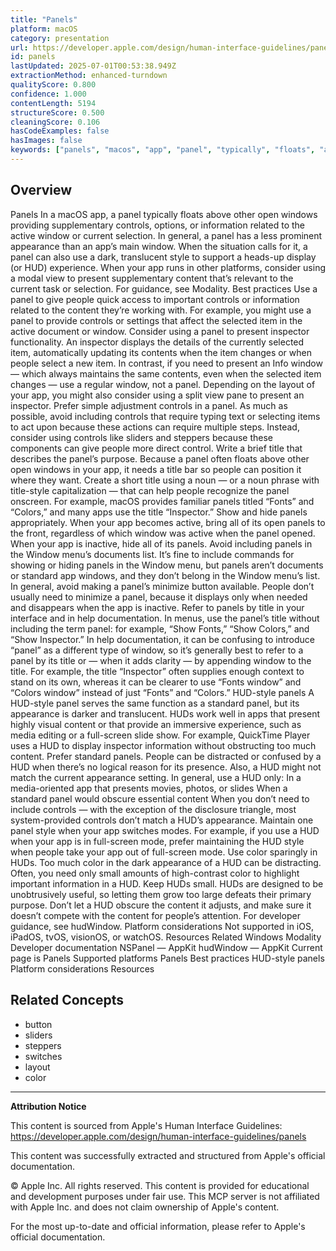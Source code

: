 ```yaml
---
title: "Panels"
platform: macOS
category: presentation
url: https://developer.apple.com/design/human-interface-guidelines/panels
id: panels
lastUpdated: 2025-07-01T00:53:38.949Z
extractionMethod: enhanced-turndown
qualityScore: 0.800
confidence: 1.000
contentLength: 5194
structureScore: 0.500
cleaningScore: 0.106
hasCodeExamples: false
hasImages: false
keywords: ["panels", "macos", "app", "panel", "typically", "floats", "above", "other", "open", "windows"]
---
```

## Overview

Panels In a macOS app, a panel typically floats above other open windows providing supplementary controls, options, or information related to the active window or current selection. In general, a panel has a less prominent appearance than an app’s main window. When the situation calls for it, a panel can also use a dark, translucent style to support a heads-up display (or HUD) experience. When your app runs in other platforms, consider using a modal view to present supplementary content that’s relevant to the current task or selection. For guidance, see Modality. Best practices Use a panel to give people quick access to important controls or information related to the content they’re working with. For example, you might use a panel to provide controls or settings that affect the selected item in the active document or window. Consider using a panel to present inspector functionality. An inspector displays the details of the currently selected item, automatically updating its contents when the item changes or when people select a new item. In contrast, if you need to present an Info window — which always maintains the same contents, even when the selected item changes — use a regular window, not a panel. Depending on the layout of your app, you might also consider using a split view pane to present an inspector. Prefer simple adjustment controls in a panel. As much as possible, avoid including controls that require typing text or selecting items to act upon because these actions can require multiple steps. Instead, consider using controls like sliders and steppers because these components can give people more direct control. Write a brief title that describes the panel’s purpose. Because a panel often floats above other open windows in your app, it needs a title bar so people can position it where they want. Create a short title using a noun — or a noun phrase with title-style capitalization — that can help people recognize the panel onscreen. For example, macOS provides familiar panels titled “Fonts” and “Colors,” and many apps use the title “Inspector.” Show and hide panels appropriately. When your app becomes active, bring all of its open panels to the front, regardless of which window was active when the panel opened. When your app is inactive, hide all of its panels. Avoid including panels in the Window menu’s documents list. It’s fine to include commands for showing or hiding panels in the Window menu, but panels aren’t documents or standard app windows, and they don’t belong in the Window menu’s list. In general, avoid making a panel’s minimize button available. People don’t usually need to minimize a panel, because it displays only when needed and disappears when the app is inactive. Refer to panels by title in your interface and in help documentation. In menus, use the panel’s title without including the term panel: for example, “Show Fonts,” “Show Colors,” and “Show Inspector.” In help documentation, it can be confusing to introduce “panel” as a different type of window, so it’s generally best to refer to a panel by its title or — when it adds clarity — by appending window to the title. For example, the title “Inspector” often supplies enough context to stand on its own, whereas it can be clearer to use “Fonts window” and “Colors window” instead of just “Fonts” and “Colors.” HUD-style panels A HUD-style panel serves the same function as a standard panel, but its appearance is darker and translucent. HUDs work well in apps that present highly visual content or that provide an immersive experience, such as media editing or a full-screen slide show. For example, QuickTime Player uses a HUD to display inspector information without obstructing too much content. Prefer standard panels. People can be distracted or confused by a HUD when there’s no logical reason for its presence. Also, a HUD might not match the current appearance setting. In general, use a HUD only: In a media-oriented app that presents movies, photos, or slides When a standard panel would obscure essential content When you don’t need to include controls — with the exception of the disclosure triangle, most system-provided controls don’t match a HUD’s appearance. Maintain one panel style when your app switches modes. For example, if you use a HUD when your app is in full-screen mode, prefer maintaining the HUD style when people take your app out of full-screen mode. Use color sparingly in HUDs. Too much color in the dark appearance of a HUD can be distracting. Often, you need only small amounts of high-contrast color to highlight important information in a HUD. Keep HUDs small. HUDs are designed to be unobtrusively useful, so letting them grow too large defeats their primary purpose. Don’t let a HUD obscure the content it adjusts, and make sure it doesn’t compete with the content for people’s attention. For developer guidance, see hudWindow. Platform considerations Not supported in iOS, iPadOS, tvOS, visionOS, or watchOS. Resources Related Windows Modality Developer documentation NSPanel — AppKit hudWindow — AppKit Current page is Panels Supported platforms Panels Best practices HUD-style panels Platform considerations Resources

## Related Concepts

- button
- sliders
- steppers
- switches
- layout
- color

---

**Attribution Notice**

This content is sourced from Apple's Human Interface Guidelines: https://developer.apple.com/design/human-interface-guidelines/panels

This content was successfully extracted and structured from Apple's official documentation.

© Apple Inc. All rights reserved. This content is provided for educational and development purposes under fair use. This MCP server is not affiliated with Apple Inc. and does not claim ownership of Apple's content.

For the most up-to-date and official information, please refer to Apple's official documentation.
